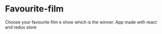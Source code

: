 # Favourite-film
Choose your favourite film e show which is the winner. App made with react and redux store
